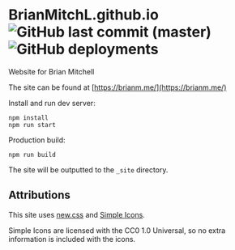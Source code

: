 # BrianMitchL.github.io ![GitHub last commit (master)](https://img.shields.io/github/last-commit/BrianMitchL/BrianMitchL.github.io/master?label=last%20deployed) ![GitHub deployments](https://img.shields.io/github/deployments/BrianMitchL/BrianMitchL.github.io/github-pages?label=deploy)

Website for Brian Mitchell

The site can be found at [https://brianm.me/](https://brianm.me/)

Install and run dev server:

```shell
npm install
npm run start
```

Production build:

```shell
npm run build
```

The site will be outputted to the `_site` directory.

## Attributions

This site uses [new.css](https://github.com/xz/new.css) and
[Simple Icons](https://simpleicons.org).

Simple Icons are licensed with the CC0 1.0 Universal, so no extra information is included with the icons.
